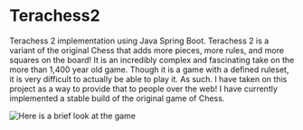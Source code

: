 # Terachess2
Terachess 2 implementation using Java Spring Boot. Terachess 2 is a variant of the original Chess that adds more pieces, more rules, and more squares on the board!
It is an incredibly complex and fascinating take on the more than 1,400 year old game.
Though it is a game with a defined ruleset, it is very difficult to actually be able to play it.
As such. I have taken on this project as a way to provide that to people over the web!
I have currently implemented a stable build of the original game of Chess.

![Here is a brief look at the game](https://i.imgur.com/RszHN51.gif)

